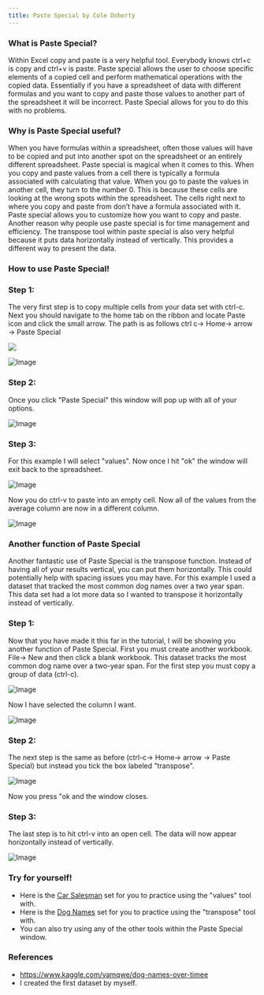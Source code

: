 ```yaml
---
title: Paste Special by Cole Doherty
---
```

### What is Paste Special?
Within Excel copy and paste is a very helpful tool. Everybody knows ctrl+c is copy and ctrl+v is paste. Paste special allows the user to choose specific elements of a copied cell and perform mathematical operations with the copied data. Essentially if you have a spreadsheet of data with different formulas and you want to copy and paste those values to another part of the spreadsheet it will be incorrect. Paste Special allows for you to do this with no problems.

### Why is Paste Special useful?
When you have formulas within a spreadsheet, often those values will have to be copied and put into another spot on the spreadsheet or an entirely different spreadsheet.  Paste special is magical when it comes to this.  When you copy and paste values from a cell there is typically a formula associated with calculating that value. When you go to paste the values in another cell, they turn to the number 0. This is because these cells are looking at the wrong spots within the spreadsheet. The cells right next to where you copy and paste from don’t have a formula associated with it. Paste special allows you to customize how you want to copy and paste. Another reason why people use paste special is for time management and efficiency. The transpose tool within paste special is also very helpful because it puts data horizontally instead of vertically. This provides a different way to present the data.
### How to use Paste Special!
### Step 1:
The very first step is to copy multiple cells from your data set with ctrl-c. Next you should navigate to the home tab on the ribbon and locate Paste icon and click the small arrow. The path is as follows ctrl c-> Home-> arrow -> Paste Special

![](https://media.discordapp.net/attachments/899489276700557352/935685841995583528/CopyData.JPG)

![Image](https://cdn.discordapp.com/attachments/899489276700557352/935685676094074890/PasteSpecial.JPG)

### Step 2:
Once you click "Paste Special" this window will pop up with all of your options.

![Image](https://cdn.discordapp.com/attachments/899489276700557352/935685676383469649/PasteSpecials.JPG)

### Step 3:
For this example I will select "values". Now once I hit "ok" the window will exit back to the spreadsheet. 

![Image](https://cdn.discordapp.com/attachments/899489276700557352/935685678178660352/ValuesPasteSpecial.JPG)

Now you do ctrl-v to paste into an empty cell. Now all of the values from the average column are now in a different column.

![Image](https://cdn.discordapp.com/attachments/899489276700557352/935685677117476885/Result.JPG)

### Another function of Paste Special
Another fantastic use of Paste Special is the transpose function. Instead of having all of your results vertical, you can put them horizontally. This could potentially help with spacing issues you may have. For this example I used a dataset that tracked the most common dog names over a two year span. This data set had a lot more data so I wanted to transpose it horizontally instead of vertically.

### Step 1:
Now that you have made it this far in the tutorial, I will be showing you another function of Paste Special. First you must create another workbook. File-> New and then click a blank workbook. This dataset tracks the most common dog name over a two-year span. For the first step you must copy a group of data (ctrl-c).

![Image](https://cdn.discordapp.com/attachments/899489276700557352/935685842435981332/dogset.JPG)

Now I have selected the column I want.

![Image](https://cdn.discordapp.com/attachments/899489276700557352/935685841798430820/Capture.JPG)

### Step 2:
The next step is the same as before (ctrl-c-> Home-> arrow -> Paste Special) but instead you tick the box labeled "transpose".

![Image](https://cdn.discordapp.com/attachments/899489276700557352/935685677444653156/transpose.JPG)

Now you press "ok and the window closes.

### Step 3:
The last step is to hit ctrl-v into an open cell. The data will now appear horizontally instead of vertically.

![Image](https://cdn.discordapp.com/attachments/899489276700557352/935685677784375346/TransposedHorizontal.JPG)

### Try for yourself!

- Here is the [Car Salesman](Salesman.xlsx) set for you to practice using the "values" tool with.
- Here is the [Dog Names](DogNamesDataSet.xlsx) set for you to practice using the "transpose" tool with.
- You can also try using any of the other tools within the Paste Special window.



### References

- https://www.kaggle.com/yamqwe/dog-names-over-timee
- I created the first dataset by myself.


